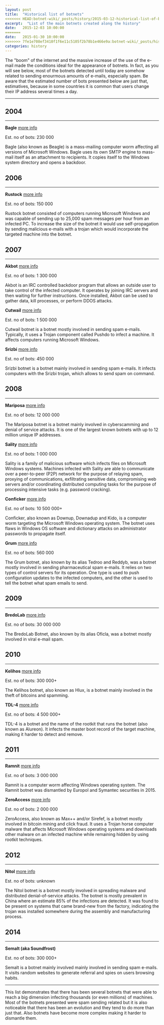 ```yaml
---
layout: post
title:  "Historical list of botnets"
<<<<<<< HEAD:botnet-wiki/_posts/history/2015-03-12-historical-list-of-botnets.markdown
excerpt:  "List of the main botnets created along the history"
date:   2015-12-03 10:00:00
=======
date:   2015-01-30 10:00:00
>>>>>>> 7fe1e708ef3410f1f6e11c5105f2b78b1e466e9a:botnet-wiki/_posts/history/2015-01-01-historical-list-of-botnets.markdown
categories: history
---
```



The "boom" of the internet and the massive increase of the use of the e-mail made the conditions ideal for the appearance of botnets. In fact, as you will see below, most of the botnets detected until today are somehow related to sending enourmous amounts of e-mails, especially spam. Be aware that the estimated number of bots presented below are just that, estimatives, because in some countries it is common that users change their IP address several times a day.


----------


2004
----


----------


**Bagle** [more info](https://en.wikipedia.org/wiki/Bagle_(computer_worm))

Est. no of bots: 230 000

Bagle (also known as Beagle) is a mass-mailing computer worm affecting all versions of Microsoft Windows. Bagle uses its own SMTP engine to mass-mail itself as an attachment to recipients. It copies itself to the Windows system directory and opens a backdoor.


2006
----


----------


**Rustock** [more info](https://en.wikipedia.org/wiki/Rustock_botnet)

Est. no of bots: 150 000

Rustock botnet consisted of computers running Microsoft Windows and was capable of sending up to 25,000 spam messages per hour from an infected PC. To increase the size of the botnet it would use self-propagation by sending malicious e-mails with a trojan which would incorporate the targeted machine into the botnet.


2007
----


----------


**Akbot** [more info](https://en.wikipedia.org/wiki/Akbot)

Est. no of bots: 1 300 000

Akbot is an IRC controlled backdoor program that allows an outside user to take control of the infected computer. It operates by joining IRC servers and then waiting for further instructions. Once installed, Akbot can be used to gather data, kill processes, or perform DDOS attacks.
	
**Cutwail** [more info](https://en.wikipedia.org/wiki/Cutwail_botnet)

Est. no of bots: 1 500 000

Cutwail botnet is a botnet mostly involved in sending spam e-mails. Typically, it uses a Trojan component called Pushdo to infect a machine. It affects computers running Microsoft Windows.
	
**Srizbi** [more info](https://en.wikipedia.org/wiki/Srizbi_botnet)

Est. no of bots: 450 000

Srizbi botnet is a botnet mainly involved in sending spam e-mails. It infects computers with the Srizbi trojan, which allows to send spam on command.

2008
----


----------


	
**Mariposa** [more info](https://en.wikipedia.org/wiki/Mariposa_botnet)

Est. no of bots: 12 000 000

The Mariposa botnet is a botnet mainly involved in cyberscamming and denial of service attacks. It is one of the largest known botnets with up to 12 million unique IP addresses.

**Sality** [more info](https://en.wikipedia.org/wiki/Sality)

Est. no of bots: 1 000 000

Sality is a family of malicious software which infects files on Microsoft Windows systems. Machines infected with Sality are able to communicate over a peer-to-peer (P2P) network for the purpose of relaying spam, proxying of communications, exfiltrating sensitive data, compromising web servers and/or coordinating distributed computing tasks for the purpose of processing intensive tasks (e.g. password cracking).
	
**Conficker** [more info](https://en.wikipedia.org/wiki/Conficker)

Est. no of bots: 10 500 000+

Conficker, also known as Downup, Downadup and Kido, is a computer worm targeting the Microsoft Windows operating system. The botnet uses flaws in Windows OS software and dictionary attacks on administrator passwords to propagate itself.

**Grum** [more info](https://en.wikipedia.org/wiki/Grum_botnet)

Est. no of bots: 560 000

The Grum botnet, also known by its alias Tedroo and Reddyb, was a botnet mostly involved in sending pharmaceutical spam e-mails. It relies on two types of control servers for its operation. One type is used to push configuration updates to the infected computers, and the other is used to tell the botnet what spam emails to send. 

2009
----


----------


**BredoLab** [more info](https://en.wikipedia.org/wiki/BredoLab_botnet)

Est. no of bots: 30 000 000

The BredoLab Botnet, also known by its alias Oficla, was a botnet mostly involved in viral e-mail spam.
 

2010
----


----------


**Kelihos** [more info](https://en.wikipedia.org/wiki/Kelihos_botnet)

Est. no of bots: 300 000+

The Kelihos botnet, also known as Hlux, is a botnet mainly involved in the theft of bitcoins and spamming.

**TDL-4** [more info](https://en.wikipedia.org/wiki/TDL4_botnet)

Est. no of bots: 4 500 000+

TDL-4 is a botnet and the name of the rootkit that runs the botnet (also known as Alureon). It infects the master boot record of the target machine, making it harder to detect and remove.

2011
----


----------


**Ramnit** [more info](https://en.wikipedia.org/wiki/Ramnit)

Est. no of bots: 3 000 000 

Ramnit is a computer worm affecting Windows operating system. The Ramnit botnet was dismantled by Europol and Symantec securities in 2015.

**ZeroAccess** [more info](https://en.wikipedia.org/wiki/ZeroAccess_botnet)

Est. no of bots: 2 000 000

ZeroAccess, also known as Max++ and/or Sirefef, is a botnet mostly involved in bitcoin mining and click fraud. It uses a Trojan horse computer malware that affects Microsoft Windows operating systems and downloads other malware on an infected machine while remaining hidden by using rootkit techniques.	
	
2012
----


----------


**Nitol** [more info](https://en.wikipedia.org/wiki/Nitol_botnet)

Est. no of bots: unknown

The Nitol botnet is a botnet mostly involved in spreading malware and distributed denial-of-service attacks. The botnet is mostly prevalent in China where an estimate 85% of the infections are detected. It was found to be present on systems that came brand-new from the factory, indicating the trojan was installed somewhere during the assembly and manufacturing process.

2014
----


----------


**Semalt (aka Soundfrost)**

Est. no of bots: 300 000+

Semalt is a botnet mainly involved mainly involved in sending spam e-mails. It visits random websites to generate referral and spies on users browsing habits.


----------


This list demonstrates that there has been several botnets that were able to reach a big dimension infecting thousands (or even millions) of machines. Most of the botnets presented were spam sending related but it is also noticeable that there has been an evolution and they tend to do more than just that. Also botnets have become more complex making it harder to dismantle them.
